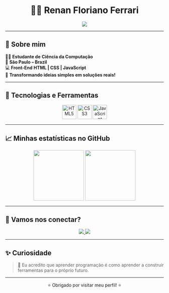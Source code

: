 <h1 align="center">👨‍💻 Renan Floriano Ferrari</h1>

<p align="center">
  <img src="https://readme-typing-svg.herokuapp.com?font=Fira+Code&size=24&duration=2500&pause=1000&color=00BFFF&center=true&vCenter=true&width=600&height=50&lines=Desenvolvedor+Front-End+em+evolução.;Estudante+de+Ciência+da+Computação.;Apaixonado+por+tecnologia.;Criando+o+futuro+com+código."/>
</p>

---

## 👤 Sobre mim

👨‍🎓 **Estudante de** **Ciência da Computação**   
📍 **São Paulo – Brazil**  
💻 **Front-End** **HTML | CSS | JavaScript**   
🚀 **Transformando ideias simples em soluções reais!**

---

## 🧰 Tecnologias e Ferramentas

<p align="center">
  <img src="https://cdn.jsdelivr.net/gh/devicons/devicon/icons/html5/html5-original.svg" width="45px" title="HTML5"/>
  <img src="https://cdn.jsdelivr.net/gh/devicons/devicon/icons/css3/css3-original.svg" width="45px" title="CSS3"/>
  <img src="https://cdn.jsdelivr.net/gh/devicons/devicon/icons/javascript/javascript-original.svg" width="45px" title="JavaScript"/>
</p>

---

## 📈 Minhas estatísticas no GitHub

<div align="center">
  <img height="160em" src="https://github-readme-stats.vercel.app/api?username=renanfloriano&show_icons=true&theme=tokyonight&include_all_commits=true&count_private=true"/>
  <img height="160em" src="https://github-readme-stats.vercel.app/api/top-langs/?username=renanfloriano&layout=compact&theme=tokyonight"/>
</div>

---

## 🔗 Vamos nos conectar?

<p align="center">
  <a href="https://www.linkedin.com/in/renan-floriano-08963428b/" target="_blank">
    <img src="https://img.shields.io/badge/-LinkedIn-0A66C2?style=for-the-badge&logo=linkedin&logoColor=white" />
  </a>
  <a href="mailto:renanferrari75@gmail.com.br">
    <img src="https://img.shields.io/badge/-Email-D14836?style=for-the-badge&logo=gmail&logoColor=white" />
  </a>
</p>

---

## ✨ Curiosidade

> 📘 Eu acredito que aprender programação é como aprender a construir ferramentas para o próprio futuro.

---

<p align="center">⭐ Obrigado por visitar meu perfil! ⭐</p>
